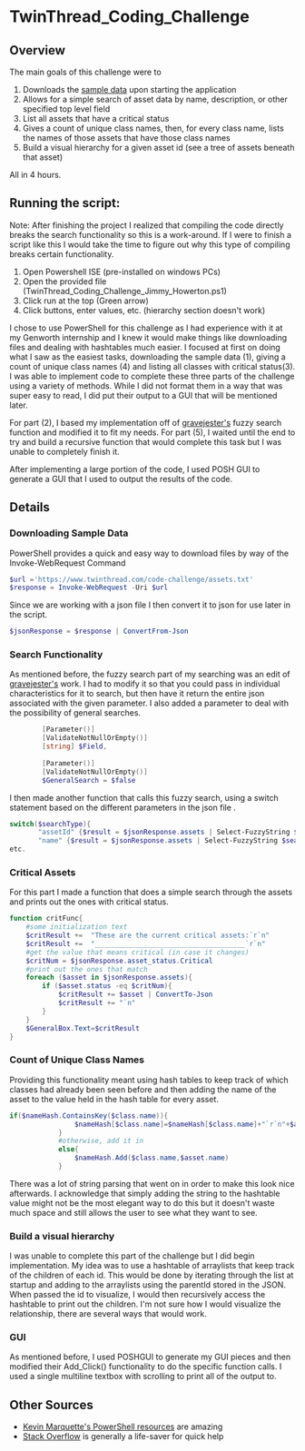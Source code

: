 # TwinThread_Coding_Challenge
## Overview
The main goals of this challenge were to 
1. Downloads the [sample data](https://www.twinthread.com/code-challenge/assets.txt) upon starting the application
2. Allows for a simple search of asset data by name, description, or other specified top level field
3. List all assets that have a critical status
4. Gives a count of unique class names, then, for every class name, lists the names of those assets that have those class names
5. Build a visual hierarchy for a given asset id (see a tree of assets beneath that asset)

All in 4 hours.

## Running the script:
Note: After finishing the project I realized that compiling the code directly breaks the search functionality so this is a work-around. If I were to finish a script like this I would take the time to figure out why this type of compiling breaks certain functionality.
1. Open Powershell ISE (pre-installed on windows PCs)
2. Open the provided file (TwinThread_Coding_Challenge_Jimmy_Howerton.ps1)
3. Click run at the top (Green arrow)
4. Click buttons, enter values, etc. (hierarchy section doesn't work)

  I chose to use PowerShell for this challenge as I had experience with it at my Genworth internship and I knew it would make things like downloading files and dealing with hashtables much easier. I focused at first on doing what I saw as the easiest tasks, downloading the sample data (1), giving a count of unique class names (4) and listing all classes with critical status(3). I was able to implement code to complete these three parts of the challenge using a variety of methods. While I did not format them in a way that was super easy to read, I did put their output to a GUI that will be mentioned later.
 
 For part (2), I based my implementation off of [gravejester's](https://github.com/gravejester/Communary.PASM/blob/master/Functions/Select-FuzzyString.ps1) fuzzy search function and modified it to fit my needs. For part (5), I waited until the end to try and build a recursive function that would complete this task but I was unable to completely finish it.
 
 After implementing a large portion of the code, I used POSH GUI to generate a GUI that I used to output the results of the code. 
## Details
### Downloading Sample Data
PowerShell provides a quick and easy way to download files by way of the Invoke-WebRequest Command 
```PowerShell
$url ='https://www.twinthread.com/code-challenge/assets.txt'
$response = Invoke-WebRequest -Uri $url
```
Since we are working with a json file I then convert it to json for use later in the script.
```PowerShell
$jsonResponse = $response | ConvertFrom-Json
```
### Search Functionality
As mentioned before, the fuzzy search part of my searching was an edit of [gravejester's](https://github.com/gravejester/Communary.PASM/blob/master/Functions/Select-FuzzyString.ps1) work. I had to modify it so that you could pass in individual characteristics for it to search, but then have it return the entire json associated with the given parameter. I also added a parameter to deal with the possibility of general searches.
```PowerShell
        [Parameter()]
        [ValidateNotNullOrEmpty()]
        [string] $Field,
        
        [Parameter()]
        [ValidateNotNullOrEmpty()]
        $GeneralSearch = $false
  ```
  I then made another function that calls this fuzzy search, using a switch statement based on the different parameters in the json file
 .
 ```PowerShell
 switch($searchType){
        "assetId" {$result = $jsonResponse.assets | Select-FuzzyString $searchStr -Field $searchType -GeneralSearch $general | Sort-Object Score,Result -Descending}
        "name" {$result = $jsonResponse.assets | Select-FuzzyString $searchStr -Field $searchType -GeneralSearch $general | Sort-Object Score,Result -Descending}
etc.
```
### Critical Assets
For this part I made a function that does a simple search through the assets and prints out the ones with critical status.
```PowerShell
function critFunc{
    #some initialization text
    $critResult +=  "These are the current critical assets:`r`n"
    $critResult +=  "_____________________________________`r`n"
    #get the value that means critical (in case it changes)
    $critNum = $jsonResponse.asset_status.Critical
    #print out the ones that match
    foreach ($asset in $jsonResponse.assets){
        if ($asset.status -eq $critNum){
            $critResult += $asset | ConvertTo-Json
            $critResult += "`n"
        }
    }
    $GeneralBox.Text=$critResult
}
```
### Count of Unique Class Names
Providing this functionality meant using hash tables to keep track of which classes had already been seen before and then adding the name of the asset to the value held in the hash table for every asset.
```PowerShell
if($nameHash.ContainsKey($class.name)){
                $nameHash[$class.name]=$nameHash[$class.name]+"`r`n"+$asset.name
            }
            #otherwise, add it in
            else{
                $nameHash.Add($class.name,$asset.name)
            }
```
There was a lot of string parsing that went on in order to make this look nice afterwards. I acknowledge that simply adding the string to the hashtable value might not be the most elegant way to do this but it doesn't waste much space and still allows the user to see what they want to see.
### Build a visual hierarchy
I was unable to complete this part of the challenge but I did begin implementation. My idea was to use a hashtable of arraylists that keep track of the children of each id. This would be done by iterating through the list at startup and adding to the arraylists using the parentId stored in the JSON. When passed the id to visualize, I would then recursively access the hashtable to print out the children. I'm not sure how I would visualize the relationship, there are several ways that would work.

### GUI
As mentioned before, I used POSHGUI to generate my GUI pieces and then modified their Add_Click() functionality to do the specific function calls. I used a single multiline textbox with scrolling to print all of the output to.

## Other Sources
- [Kevin Marquette's PowerShell resources](https://kevinmarquette.github.io/) are amazing 
- [Stack Overflow](https://stackoverflow.com/) is generally a life-saver for quick help
